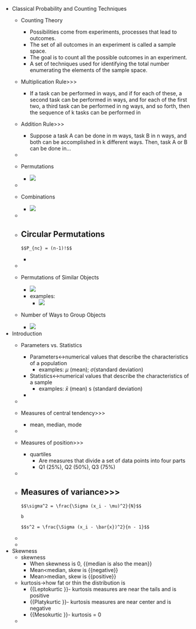 - Classical Probability and Counting Techniques
    - Counting Theory
        - Possibilities come from experiments, processes that lead to outcomes.
        - The set of all outcomes in an experiment is called a sample space.
        - The goal is to count all the possible outcomes in an experiment.
        - A set of techniques used for identifying the total number enumerating the elements of the sample space.
    - Multiplication Rule>>>
        - If a task can be performed in ways, and if for each of these, a second task can be performed in ways, and for each of the first two, a third task can be performed in ng ways, and so forth, then the sequence of k tasks can be performed in
    - Addition Rule>>>
        - Suppose a task A can be done in m ways, task B in n ways, and both can be accomplished in k different ways. Then, task A or B can be done in...
    - 
    - Permutations
        - ![](https://remnote-user-data.s3.amazonaws.com/45epJu3z-0Wegq84qwUdaOZaZ1r8D5DQy4rToydBok345sz8HUSR7ZfJ56e9Swh9CF6ZMqcrOcRxC-rfeFAQoWkrSQPOhXIOBik9gLTbnglS6ckG51rcGWCDPVboipOy.png) 
    - 
    - Combinations
        - ![](https://remnote-user-data.s3.amazonaws.com/rYss6AdxZ05ba1zKYkd4o1ZTlQ9Hj25RU6vZECbgq1sbjTOqg4qtATYy8JRwcW3NLLH0KiNWJZavUAIFOyCBf0edYICDHXTPZZlflQAQKdD5R4lrF4_InvhocPeFnP-4.png) 
    - 
    - Circular Permutations
        - 

          $$P_{nc} = (n-1)!$$

           
        -  
    - 
    - Permutations of Similar Objects
        - ![](https://remnote-user-data.s3.amazonaws.com/r4V2HyDkx2-EBwtmTk6iNpDuI6OGbNxdFdao0FMuM6WGXzZMdClJja4eaRu3nRkx0CO98Hnc-MCefhWqzagpGn8lsD19jZ2t57SyMw-wo2BcOpzYlTSQzAmymfhv67nn.png) 
        - examples:
            - ![](https://remnote-user-data.s3.amazonaws.com/W0Ms7nQ3wlWC1-knxIqWTDG4paLQCUKfnyoM6ILwbEfwlMdtAEAPb_yT-XDjY5qBprYCGBURt9XIfHVGh40wu73scSGWsYqs6x-a6dKAMppK9sL8wWlw9f-V11ULkgWM.png) 
    - Number of Ways to Group Objects
        - ![](https://remnote-user-data.s3.amazonaws.com/LCWpDih08fW51M1r38yFtIwOgxAqXt3mT2utPBrz5naumn6h9lShEYlGmws95G9lp5X9kKLaZWaHHHbDorrcSj_1vroFnHzGnqCLATXszdsvViE8d5gtBRqy1Jrfp79m.png) 
- Introduction
    - Parameters vs. Statistics
        - Parameters↔numerical values that describe the characteristics of a population
            - examples: $\mu$ (mean); $\sigma$(standard deviation)
        - Statistics↔numerical values that describe the characteristics of a sample
            - examples: $\bar{x}$ (mean) s (standard deviation)
        - 
    - 
    - Measures of central tendency>>>
        - mean, median, mode
    - 
    - Measures of position>>>
        - quartiles
            - Are measures that divide a set of data points into four parts
            - Q1 (25%), Q2 (50%), Q3 (75%)
    - 
    - Measures of variance>>>
        - 

          $$\sigma^2 = \frac{\Sigma (x_i - \mu)^2}{N}$$

          b 

          $$s^2 = \frac{\Sigma (x_i - \bar{x})^2}{n - 1}$$

           
    - 
    - 
- Skewness
    - skewness
        - When skewness is 0, {{median is also the mean}} 
        - Mean<median, skew is {{negative}} 
        - Mean>median, skew is {{positive}} 
    - kurtosis→how fat or thin the distribution is 
        - {{Leptokurtic }}- kurtosis measures are near the tails and is positive
        - {{Platykurtic }}- kurtosis measures are near center and is negative
        - {{Mesokurtic }}- kurtosis = 0
    - 
